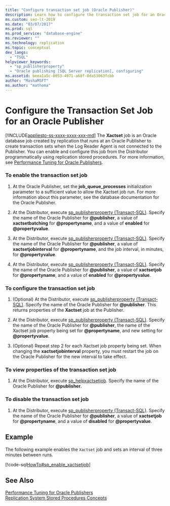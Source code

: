 ```yaml
---
title: "Configure transaction set job (Oracle Publisher)"
description: Learn how to configure the transaction set job for an Oracle Publisher publishing to a SQL Server Subscriber.
ms.custom: seo-lt-2019
ms.date: "03/07/2017"
ms.prod: sql
ms.prod_service: "database-engine"
ms.reviewer: ""
ms.technology: replication
ms.topic: conceptual
dev_langs: 
  - "TSQL"
helpviewer_keywords: 
  - "sp_publisherproperty"
  - "Oracle publishing [SQL Server replication], configuring"
ms.assetid: beea1a5c-0053-4971-a68f-0da53063fcbb
author: "MashaMSFT"
ms.author: "mathoma"
---
```

# Configure the Transaction Set Job for an Oracle Publisher
[!INCLUDE[appliesto-ss-xxxx-xxxx-xxx-md](../../../includes/applies-to-version/_ssnoversion.md)]
  The **Xactset** job is an Oracle database job created by replication that runs at an Oracle Publisher to create transaction sets when the Log Reader Agent is not connected to the Publisher. You can enable and configure this job from the Distributor programmatically using replication stored procedures. For more information, see [Performance Tuning for Oracle Publishers](../../../relational-databases/replication/non-sql/performance-tuning-for-oracle-publishers.md).  
  
### To enable the transaction set job  
  
1.  At the Oracle Publisher, set the **job_queue_processes** initialization parameter to a sufficient value to allow the Xactset job run. For more information about this parameter, see the database documentation for the Oracle Publisher.  
  
2.  At the Distributor, execute [sp_publisherproperty &#40;Transact-SQL&#41;](../../../relational-databases/system-stored-procedures/sp-publisherproperty-transact-sql.md). Specify the name of the Oracle Publisher for **\@publisher**, a value of **xactsetbatching** for **\@propertyname**, and a value of **enabled** for **\@propertyvalue**.  
  
3.  At the Distributor, execute [sp_publisherproperty &#40;Transact-SQL&#41;](../../../relational-databases/system-stored-procedures/sp-publisherproperty-transact-sql.md). Specify the name of the Oracle Publisher for **\@publisher**, a value of **xactsetjobinterval** for **\@propertyname**, and the job interval, in minutes, for **\@propertyvalue**.  
  
4.  At the Distributor, execute [sp_publisherproperty &#40;Transact-SQL&#41;](../../../relational-databases/system-stored-procedures/sp-publisherproperty-transact-sql.md). Specify the name of the Oracle Publisher for **\@publisher**, a value of **xactsetjob** for **\@propertyname**, and a value of **enabled** for **\@propertyvalue**.  
  
### To configure the transaction set job  
  
1.  (Optional) At the Distributor, execute [sp_publisherproperty &#40;Transact-SQL&#41;](../../../relational-databases/system-stored-procedures/sp-publisherproperty-transact-sql.md). Specify the name of the Oracle Publisher for **\@publisher**. This returns properties of the **Xactset** job at the Publisher.  
  
2.  At the Distributor, execute [sp_publisherproperty &#40;Transact-SQL&#41;](../../../relational-databases/system-stored-procedures/sp-publisherproperty-transact-sql.md). Specify the name of the Oracle Publisher for **\@publisher**, the name of the Xactset job property being set for **\@propertyname**, and new setting for **\@propertyvalue**.  
  
3.  (Optional) Repeat step 2 for each Xactset job property being set. When changing the **xactsetjobinterval** property, you must restart the job on the Oracle Publisher for the new interval to take effect.  
  
### To view properties of the transaction set job  
  
1.  At the Distributor, execute [sp_helpxactsetjob](../../../relational-databases/system-stored-procedures/sp-helpxactsetjob-transact-sql.md). Specify the name of the Oracle Publisher for **\@publisher**.  
  
### To disable the transaction set job  
  
1.  At the Distributor, execute [sp_publisherproperty &#40;Transact-SQL&#41;](../../../relational-databases/system-stored-procedures/sp-publisherproperty-transact-sql.md). Specify the name of the Oracle Publisher for **\@publisher**, a value of **xactsetjob** for **\@propertyname**, and a value of **disabled** for **\@propertyvalue**.  
  
## Example  
 The following example enables the `Xactset` job and sets an interval of three minutes between runs.  
  
 [!code-sql[HowTo#sp_enable_xactsetjob](../../../relational-databases/replication/codesnippet/tsql/configure-the-transactio_1.sql)]  
  
## See Also  
 [Performance Tuning for Oracle Publishers](../../../relational-databases/replication/non-sql/performance-tuning-for-oracle-publishers.md)   
 [Replication System Stored Procedures Concepts](../../../relational-databases/replication/concepts/replication-system-stored-procedures-concepts.md)  
  
  

